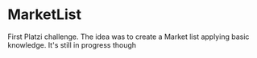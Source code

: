 # MarketList
First Platzi challenge. The idea was to create a Market list applying basic knowledge. It's still in progress though
